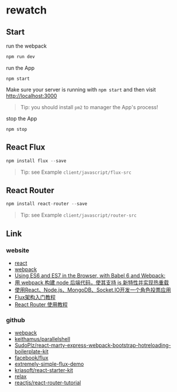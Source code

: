 # rewatch

## Start

run the webpack

```javascript
npm run dev
```

run the App

```javacript
npm start
```

Make sure your server is running with `npm start` and then visit [http://localhost:3000](http://localhost:3000)

>Tip: you should install `pm2` to manager the App's process!


stop the App

```javacript
npm stop
```

## React Flux

```javascript
npm install flux --save
```

>Tip: see Example `client/javascript/flux-src`


## React Router

```javascript
npm install react-router --save
```

>Tip: see Example `client/javascript/router-src`

## Link

### website
- [react](https://facebook.github.io/react/index.html)
- [webpack](https://webpack.github.io/docs/)
- [Using ES6 and ES7 in the Browser, with Babel 6 and Webpack:](http://www.tuicool.com/articles/fmUze2M)
- [用 webpack 构建 node 后端代码，使其支持 js 新特性并实现热重载](http://www.tuicool.com/articles/zEZneuq)
- [使用React、Node.js、MongoDB、Socket.IO开发一个角色投票应用](http://www.kancloud.cn/kancloud/create-voting-app/63976)
- [Flux架构入门教程](http://www.ruanyifeng.com/blog/2016/01/flux.html)
- [React Router 使用教程](http://www.ruanyifeng.com/blog/2016/05/react_router.html?utm_source=tool.lu)

### github

- [webpack](https://github.com/webpack/webpack)
- [keithamus/parallelshell](https://github.com/keithamus/parallelshell)
- [SudoPlz/react-marty-express-webpack-bootstrap-hotreloading-boilerplate-kit](https://github.com/SudoPlz/react-marty-express-webpack-bootstrap-hotreloading-boilerplate-kit)
- [facebook/flux](https://github.com/facebook/flux)
- [extremely-simple-flux-demo](https://github.com/ruanyf/extremely-simple-flux-demo)
- [kriasoft/react-starter-kit](https://github.com/kriasoft/react-starter-kit)
- [relax](https://github.com/relax/relax)
- [reactjs/react-router-tutorial](https://github.com/reactjs/react-router-tutorial/tree/master/lessons)
